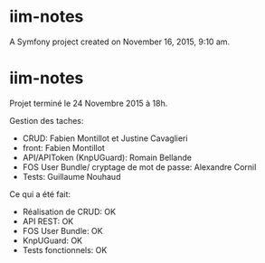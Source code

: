 iim-notes
=========

A Symfony project created on November 16, 2015, 9:10 am.
# iim-notes

Projet terminé le 24 Novembre 2015 à 18h.

Gestion des taches:
- CRUD: Fabien Montillot et Justine Cavaglieri
- front: Fabien Montillot
- API/APIToken (KnpUGuard): Romain Bellande
- FOS User Bundle/ cryptage de mot de passe: Alexandre Cornil
- Tests: Guillaume Nouhaud

Ce qui a été fait:
- Réalisation de CRUD: OK
- API REST: OK
- FOS User Bundle: OK
- KnpUGuard: OK
- Tests fonctionnels: OK
